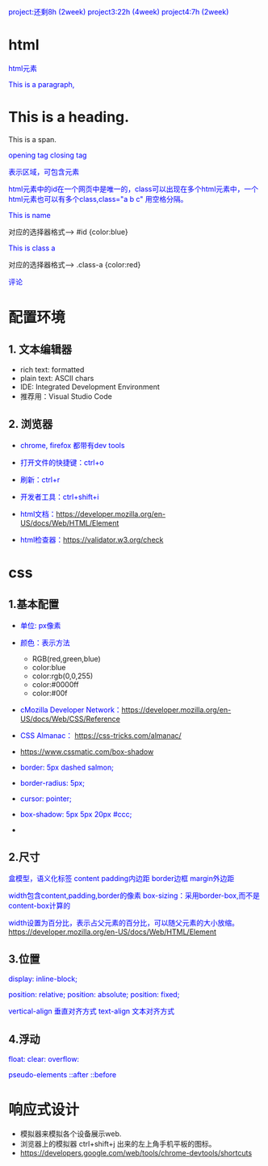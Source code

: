 project:还剩8h (2week)
project3:22h   (4week)
project4:7h    (2week)

# html
html元素

<p>This is a paragraph,</p>
<h1>This is a heading.</h1>
<span>This is a span.</span>

opening tag           closing tag

<dev></dev>表示区域，可包含元素

html元素中的id在一个网页中是唯一的，class可以出现在多个html元素中，一个html元素也可以有多个class,class="a b c" 用空格分隔。
<p id="name">This is name</p>
对应的选择器格式--> #id {color:blue}
 
<p class="class-a">This is class a</p>
对应的选择器格式--> .class-a {color:red}

评论<!--comment-->


# 配置环境

## 1. 文本编辑器
- rich text: formatted
- plain text: ASCII chars
- IDE: Integrated Development Environment
- 推荐用：Visual Studio Code

## 2. 浏览器
- chrome, firefox 都带有dev tools
- 打开文件的快捷键：ctrl+o
- 刷新：ctrl+r
- 开发者工具：ctrl+shift+i

- html文档：https://developer.mozilla.org/en-US/docs/Web/HTML/Element
- html检查器：https://validator.w3.org/check


# css
## 1.基本配置
<style>
	p { color: blue}
	/* this is a comment*/
</style>

- 单位: px像素
- 颜色：表示方法
  * RGB(red,green,blue) 
  * color:blue 
  * color:rgb(0,0,255) 
  * color:#0000ff 
  * color:#00f 

- cMozilla Developer Network：https://developer.mozilla.org/en-US/docs/Web/CSS/Reference
- CSS Almanac： https://css-tricks.com/almanac/
- https://www.cssmatic.com/box-shadow

- border: 5px dashed salmon;
- border-radius: 5px;
- cursor: pointer;
- box-shadow: 5px 5px 20px #ccc;

- <link href="path-to-stylesheet/stylesheet.css" rel="stylesheet">

## 2.尺寸
盒模型，语义化标签
content
padding内边距
border边框
margin外边距

width包含content,padding,border的像素
box-sizing：采用border-box,而不是content-box计算的

width设置为百分比，表示占父元素的百分比，可以随父元素的大小放缩。
https://developer.mozilla.org/en-US/docs/Web/HTML/Element


## 3.位置
display: inline-block;

position: relative;
position: absolute;
position: fixed;

vertical-align 垂直对齐方式
text-align 文本对齐方式

## 4.浮动
float:
clear:
overflow: 

pseudo-elements
::after
::before

# 响应式设计
- 模拟器来模拟各个设备展示web.
- 浏览器上的模拟器 ctrl+shift+j 出来的左上角手机平板的图标。
- https://developers.google.com/web/tools/chrome-devtools/shortcuts
